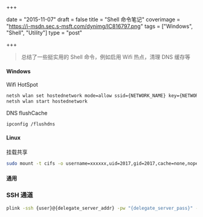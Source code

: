 +++

date = "2015-11-07"
draft = false
title = "Shell 命令笔记"
coverimage = "https://i-msdn.sec.s-msft.com/dynimg/IC816797.png"
tags = ["Windows", "Shell", "Utility"]
type = "post"

+++

> 总结了一些挺实用的 Shell 命令，例如启用 Wifi 热点，清理 DNS 缓存等

#### Windows

Wifi HotSpot
``` bash
netsh wlan set hostednetwork mode=allow ssid={NETWORK_NAME} key={NETWORK_PASS}
netsh wlan start hostednetwork
```

DNS flushCache

``` bash
ipconfig /flushdns
```

#### Linux
挂载共享
``` bash
sudo mount -t cifs -o username=xxxxxx,uid=2017,gid=2017,cache=none,noperm,_netdev //xx.xx.xx.xx/xxxxxx /xxxx/xxxxxx
```

#### 通用

### SSH 通道
``` bash
plink -ssh {user}@{delegate_server_addr} -pw "{delegate_server_pass}" -P {delegate_server_port} -N -L {local_port}:{target_addr}:{target_port}
```

